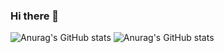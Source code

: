### Hi there 👋

![Anurag's GitHub stats](https://github-readme-stats.vercel.app/api?username=jvalereo&show_icons=true&theme=radical)
![Anurag's GitHub stats](https://github-readme-stats.vercel.app/api?username=anuraghazra&theme=dark&show_icons=true)

<!--
**jvalereo/jvalereo** is a ✨ _special_ ✨ repository because its `README.md` (this file) appears on your GitHub profile.

Here are some ideas to get you started:

- 🔭 I’m currently working on ...
- 🌱 I’m currently learning ...
- 👯 I’m looking to collaborate on ...
- 🤔 I’m looking for help with ...
- 💬 Ask me about ...
- 📫 How to reach me: ...
- 😄 Pronouns: ...
- ⚡ Fun fact: ...
-->


